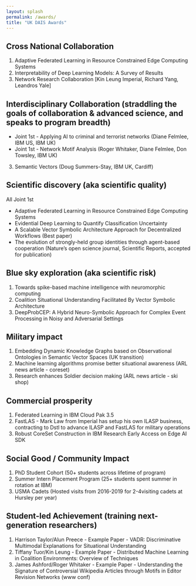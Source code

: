 ```yaml
---
layout: splash
permalink: /awards/
title: "UK DAIS Awards"
---
```

## Cross National Collaboration
1. Adaptive Federated Learning in Resource Constrained Edge Computing Systems
2. Interpretability of Deep Learning Models: A Survey of Results
3. Network Research Collaboration [Kin Leung Imperial, Richard Yang, Leandros Yale]

## Interdisciplinary Collaboration (straddling the goals of collaboration & advanced science, and speaks to program breadth)
- Joint 1st - Applying AI to criminal and terrorist networks (Diane Felmlee, IBM US, IBM UK)
- Joint 1st - Network Motif Analysis (Roger Whitaker, Diane Felmlee, Don Towsley, IBM UK)
3. Semantic Vectors (Doug Summers-Stay, IBM UK, Cardiff)

## Scientific discovery (aka scientific quality)
All Joint 1st
- Adaptive Federated Learning in Resource Constrained Edge Computing Systems
- Evidential Deep Learning to Quantify Classification Uncertainty
- A Scalable Vector Symbolic Architecture Approach for Decentralized Workflows (Best paper)
- The evolution of strongly-held group identities through agent-based cooperation (Nature’s open science journal, Scientific Reports, accepted for publication)

## Blue sky exploration (aka scientific risk)
1. Towards spike-based machine intelligence with neuromorphic computing
2. Coalition Situational Understanding Facilitated By Vector Symbolic Architecture
3. DeepProbCEP: A Hybrid Neuro-Symbolic Approach for Complex Event Processing in Noisy and Adversarial Settings

## Military impact
1. Embedding Dynamic Knowledge Graphs based on Observational Ontologies in Semantic Vector Spaces (UK transition)
2. Machine learning algorithms promise better situational awareness (ARL news article - coreset)
3. Research enhances Soldier decision making (ARL news article - ski shop)

## Commercial prosperity
1. Federated Learning in IBM Cloud Pak 3.5
2. FastLAS - Mark Law from Imperial has setup his own ILASP business, contracting to Dstl to advance ILASP and FastLAS for military operations
3. Robust CoreSet Construction in IBM Research Early Access on Edge AI SDK

## Social Good / Community Impact
1. PhD Student Cohort (50+ students across lifetime of program)
2. Summer Intern Placement Program (25+ students spent summer in rotation at IBM)
3. USMA Cadets (Hosted visits from 2016-2019 for 2-4visiting cadets at Hursley per year)

## Student-led Achievement (training next-generation researchers)
1. Harrison Taylor/Alun Preece - Example Paper - VADR: Discriminative Multimodal Explanations for Situational Understanding
2. Tiffany Tuor/Kin Leung - Example Paper - Distributed Machine Learning in Coalition Environments: Overview of Techniques
3. James Ashford/Roger Whitaker - Example Paper - Understanding the Signature of Controversial Wikipedia Articles through Motifs in Editor Revision Networks (www conf)

